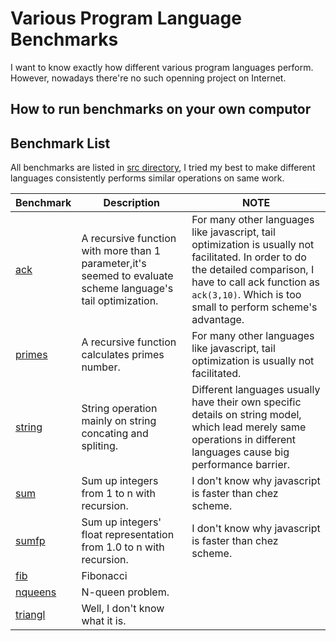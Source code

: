 # Various Program Language Benchmarks
I want to know exactly how different various program languages perform. However, nowadays there're no such openning project on Internet. 

## How to run benchmarks on your own computor

## Benchmark List
All benchmarks are listed in [src directory](./src), I tried my best to make different languages consistently performs similar operations on same work.


| Benchmark | Description | NOTE |
| --- | --- | --- |
| [ack](./src/ack)| A recursive function with more than 1 parameter,it's seemed to evaluate scheme language's tail optimization. | For many other languages like javascript, tail optimization is usually not facilitated. In order to do the detailed comparison, I have to call ack function as `ack(3,10)`. Which is too small  to perform scheme's advantage. |
| [primes](./src/primes)| A recursive function calculates primes number. | For many other languages like javascript, tail optimization is usually not facilitated. |
| [string](./src/string)| String operation mainly on string concating and spliting. | Different languages usually have their own specific details on string model, which lead merely same operations in different languages cause big performance barrier. |
| [sum](./src/sum)| Sum up integers from 1 to n with recursion. | I don't know why javascript is faster than chez scheme. |
| [sumfp](./src/sumfp)| Sum up integers' float representation from 1.0 to n with recursion. | I don't know why javascript is faster than chez scheme. |
| [fib](./src/fib)| Fibonacci |  |
| [nqueens](./src/nqueens)| N-queen problem.|  |
| [triangl](./src/triangl)| Well, I don't know what it is.|  |
